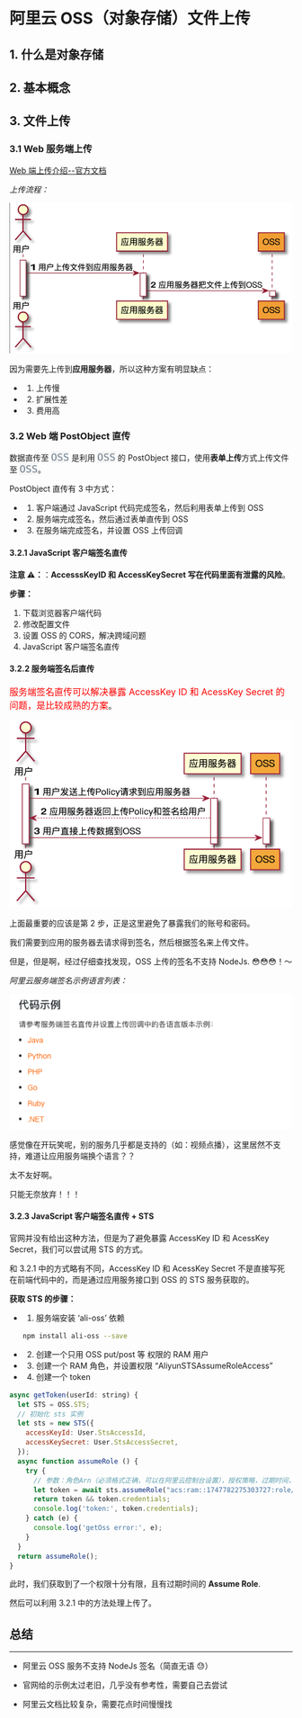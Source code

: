 # 阿里云 OSS（对象存储）文件上传

## 1. 什么是对象存储

## 2. 基本概念

## 3. 文件上传

### 3.1 Web 服务端上传

[Web 端上传介绍--官方文档](https://help.aliyun.com/document_detail/112718.htm?spm=a2c4g.11186623.2.16.2db8f2ee30uqOq#concept-xjz-zyp-fhb)

_上传流程：_

![oss flow](../img/schema_oss_flow.png)

因为需要先上传到**应用服务器**，所以这种方案有明显缺点：

- 1. 上传慢
- 2. 扩展性差
- 3. 费用高

### 3.2 Web 端 PostObject 直传

数据直传至 <code style="color: #708090; background-color: #F5F5F5; font-size: 18px">OSS</code> 是利用 <code style="color: #708090; background-color: #F5F5F5; font-size: 18px">OSS</code> 的 PostObject 接口，使用**表单上传**方式上传文件至 <code style="color: #708090; background-color: #F5F5F5; font-size: 18px">OSS</code>。

PostObject 直传有 3 中方式：

- 1. 客户端通过 JavaScript 代码完成签名，然后利用表单上传到 OSS
- 2. 服务端完成签名，然后通过表单直传到 OSS
- 3. 在服务端完成签名，并设置 OSS 上传回调

#### 3.2.1 JavaScript 客户端签名直传

**注意 ⚠️：**：**AccesssKeyID 和 AccessKeySecret 写在代码里面有泄露的风险**。

**步骤：**

1. 下载浏览器客户端代码
2. 修改配置文件
3. 设置 OSS 的 CORS，解决跨域问题
4. JavaScript 客户端签名直传

#### 3.2.2 服务端签名后直传

<span style="color: #ff0000; font-size: 16px;">服务端签名直传可以解决暴露 AccessKey ID 和 AcessKey Secret 的问题，是比较成熟的方案</span>。

![oss flow](../img/schema_oss_flowServer.png)

上面最重要的应该是第 2 步，正是这里避免了暴露我们的账号和密码。

我们需要到应用的服务器去请求得到签名，然后根据签名来上传文件。

但是，但是啊，经过仔细查找发现，OSS 上传的签名不支持 NodeJs. 😳😳😳！～

_阿里云服务端签名示例语言列表：_

![oss flow](../img/schema_oss_serverUpload.png)

感觉像在开玩笑呢，别的服务几乎都是支持的（如：视频点播），这里居然不支持，难道让应用服务端换个语言？？

太不友好啊。

只能无奈放弃！！！

#### 3.2.3 JavaScript 客户端签名直传 + STS

官网并没有给出这种方法，但是为了避免暴露 AccessKey ID 和 AcessKey Secret，我们可以尝试用 STS 的方式。

和 3.2.1 中的方式略有不同，AccessKey ID 和 AcessKey Secret 不是直接写死在前端代码中的，而是通过应用服务接口到 OSS 的 STS 服务获取的。

**获取 STS 的步骤：**

- 1. 服务端安装 ‘ali-oss’ 依赖

  ```bash
  npm install ali-oss --save
  ```

- 2. 创建一个只用 OSS put/post 等 权限的 RAM 用户

- 3. 创建一个 RAM 角色，并设置权限 “AliyunSTSAssumeRoleAccess”

- 4. 创建一个 token

```js
async getToken(userId: string) {
  let STS = OSS.STS;
  // 初始化 sts 实例
  let sts = new STS({
    accessKeyId: User.StsAccessId,
    accessKeySecret: User.StsAccessSecret,
  });
  async function assumeRole () {
    try {
      // 参数：角色Arn（必须格式正确，可以在阿里云控制台设置），授权策略，过期时间，session数据
      let token = await sts.assumeRole("acs:ram::1747782275303727:role/sts-token", "", 30 * 60, userId);
      return token && token.credentials;
      console.log('token:', token.credentials);
    } catch (e) {
      console.log('getOss error:', e);
    }
  }
  return assumeRole();
}
```

此时，我们获取到了一个权限十分有限，且有过期时间的 **Assume Role**.

然后可以利用 3.2.1 中的方法处理上传了。

## 总结

---

- 阿里云 OSS 服务不支持 NodeJs 签名（简直无语 😓）

- 官网给的示例太过老旧，几乎没有参考性，需要自己去尝试

- 阿里云文档比较复杂，需要花点时间慢慢找
